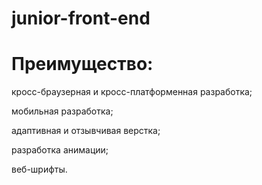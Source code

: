 # junior-front-end

<h1>Преимущество:</h1>

кросс-браузерная и кросс-платформенная разработка;

мобильная разработка;

адаптивная и отзывчивая верстка;

разработка анимации;

веб-шрифты.
